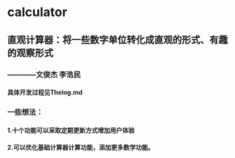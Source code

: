 # calculator
## 直观计算器：将一些数字单位转化成直观的形式、有趣的观察形式
### ————文俊杰 李浩民
#### 具体开发过程见Thelog.md
### 一些想法：
#### 1.十个功能可以采取定期更新方式增加用户体验
#### 2.可以优化基础计算器计算功能，添加更多数学功能。
